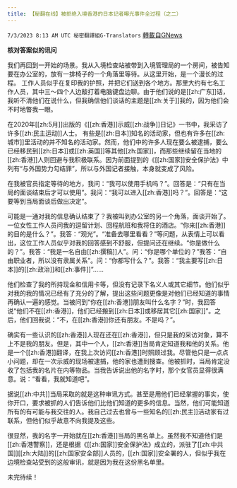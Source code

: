 ```yaml
---
title: 【秘翻在线】被拒绝入境香港的日本记者曝光事件全过程（之二）
---
```

`7/3/2023 8:13 AM UTC 秘密翻譯組G-Translators` [轉載自GNews](https://gnews.org/articles/1432685)

         

**核对答案似的讯问**

我们再回到一开始的场景。我从入境检查站被带到入境管理局的一个房间，被告知要在办公室的，放有一排椅子的一个角落里等待。从这里开始，是一个漫长的过程。 工作人员似乎在复印我的护照，并把它们送到各个地方。那里大约有七名工作人员，其中三～四个人边敲打着电脑键盘边聊。由于他们说的是[[zh:广东]]话，我听不清他们在说什么，但我确信他们谈话的主题是[[zh:关于]]我的，因为他们会不时地瞥我一眼。

在2020年[[zh:5月]]出版的《[[zh:香港]]示威[[zh:战争]]日记》一书中，我采访了许多[[zh:民主运动]]人士。 有些是[[zh:日本]]知名的活动家，但也有许多在[[zh:城市]]里活动的并不知名的活动家。然而，他们中的许多人现在要么被逮捕，要么已经移民到[[zh:日本]]或[[zh:英国]]等其他[[zh:国家]]，而那些继续留在当地的[[zh:香港]]人则回避与我积极联系。因为前面提到的《[[zh:国家]]安全保护法》中列有“与外国势力勾结罪”，所以与外国记者接触，本身就变成了风险。

在我被官员指定等待的地方，我问：“我可以使用手机吗？”。回答是：“只有在当局的面谈结束后才可以使用”。我问：“我可以进入[[zh:香港]]吗？”。回答是：“这要等到当局面谈后做出决定”。

可能是一通对我的信息确认结束了？我被叫到办公室的另一个角落，面谈开始了。一位女性工作人员问我的逗留计划、回程航班和我将住的酒店。“你来[[zh:香港]]的目的是什么？”。我答：“观光”。“准备去哪里看看？”等问题，从表情上可以看出，这位工作人员似乎对我的回答感到不舒服，但提问还在继续。“你是做什么的？”。我答：“我是一名自由[[zh:撰稿]]人”。问：“你是哪个单位的？”我答：“自由职业者，所以没有隶属关系”。问：“你都写什么？”。我答：“我主要写[[zh:日本]]的[[zh:政治]]和[[zh:事件]]”……

他们检查了我的所持现金和信用卡等，但没有记录下名义人或其它细节。他们似乎对我的我的情况已经有了充分的了解，提出这些问题更像是对他们已经知道的事情再确认一遍的感觉。当被问到“你在[[zh:香港]]朋友叫什么名字？”时，我回答说“他们不在[[zh:香港]]，他们已经搬到[[zh:日本]]或移居其它[[zh:国家]]”。之后，他们回我说：“不，在[[zh:香港]]你还有朋友。不是吗？”。

确实有一些认识的[[zh:香港]]人现在还在[[zh:香港]]，但只是我的采访对象，算不上不是我的朋友。但是，其中一个人，[[zh:香港]]当局肯定知道我和他的关系。他是一个[[zh:香港]]翻译，在我上次访问[[zh:香港]]时照顾过我。尽管他只是一点点小问题，却在一次示威的现场被逮捕，他的家也遭到搜查。他被抓时，当局肯定没收了包括我的名片在内等物品。当我告诉说出他的名字时，那个女官员显得很满意。说：“看看，我就知道吧”。

据说[[zh:中共]]当局采取的就是这种审讯方式。甚至是用他们已经掌握的事实，使你开口，要求被抓的人们告诉他们比他们知道的更多的信息。当然，他们可能知道所有的有可能与我交往的人。我自己过去也曾与一些知名的[[zh:民主]]活动家有过联系，但他们似乎故意不向我提及这些。

很显然，我的名字一开始就在[[zh:香港]]当局的黑名单上。虽然我不知道他们是[[zh:香港警察]]，还是根据《[[zh:国家]]安全保护法》成立的，派驻了[[zh:中共国]][[zh:大陆]]的[[zh:国家安全部]]人员的，[[zh:国家]]安全署的人，但似乎我在边境检查站受到的这般审讯，就是因为我在这份黑名单里。

未完待续！
